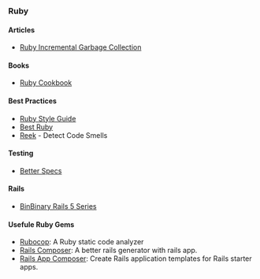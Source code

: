 ### Ruby

#### Articles
* [Ruby Incremental Garbage Collection](https://engineering.heroku.com/blogs/2015-02-04-incremental-gc/)

#### Books
* [Ruby Cookbook](https://www.safaribooksonline.com/library/view/ruby-cookbook/0596523696/)

#### Best Practices
* [Ruby Style Guide](https://github.com/bbatsov/ruby-style-guide)
* [Best Ruby](http://best-ruby.com/)
* [Reek](https://github.com/troessner/reek) - Detect Code Smells


#### Testing
* [Better Specs](http://betterspecs.org/)

#### Rails
* [BinBinary Rails 5 Series](http://blog.bigbinary.com/categories/Rails-5)

#### Usefule Ruby Gems 
* [Rubocop](https://github.com/bbatsov/rubocop): A Ruby static code analyzer
* [Rails Composer](https://github.com/RailsApps/rails-composer): A better rails generator with rails app.
* [Rails App Composer](https://github.com/RailsApps/rails_apps_composer): Create Rails application templates for Rails starter apps.
 


